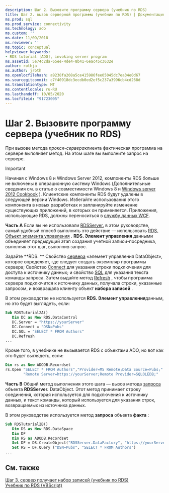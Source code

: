 ```yaml
---
description: Шаг 2. Вызовите программу сервера (учебник по RDS)
title: Шаг 2. вызов серверной программы (учебник по RDS) | Документация Майкрософт
ms.prod: sql
ms.prod_service: connectivity
ms.technology: ado
ms.custom: ''
ms.date: 11/09/2018
ms.reviewer: ''
ms.topic: conceptual
helpviewer_keywords:
- RDS tutorial [ADO], invoking server program
ms.assetid: 5e74c2da-65ee-4de4-8b41-6eac45c3632e
author: rothja
ms.author: jroth
ms.openlocfilehash: a9238fa208a5ce415986fee05045dc7ea34e0d67
ms.sourcegitcommit: c7f40918dc3ecdb0ed2ef5c237a3996cb4cd268d
ms.translationtype: MT
ms.contentlocale: ru-RU
ms.lasthandoff: 10/05/2020
ms.locfileid: "91723005"
---
```

# <a name="step-2-invoke-the-server-program-rds-tutorial"></a>Шаг 2. Вызовите программу сервера (учебник по RDS)
При вызове метода *прокси-сервера*клиента фактическая программа на сервере выполняет метод. На этом шаге вы выполните запрос на сервере.  
  
> [!IMPORTANT]
>  Начиная с Windows 8 и Windows Server 2012, компоненты RDS больше не включены в операционную систему Windows (Дополнительные сведения см. в статье о совместимости Windows 8 и [Windows server 2012 Cookbook](https://www.microsoft.com/download/details.aspx?id=27416) ). Клиентские компоненты RDS будут удалены в следующей версии Windows. Избегайте использования этого компонента в новых разработках и запланируйте изменение существующих приложений, в которых он применяется. Приложения, использующие RDS, должны переноситься в [службу данных WCF](/dotnet/framework/wcf/).  
  
 **Часть A** Если вы не использовали [RDSServer.](../../reference/rds-api/datafactory-object-rdsserver.md) в этом руководстве, самый удобный способ выполнить это действие — использовать [RDS. Объект элемента управления](../../reference/rds-api/datacontrol-object-rds.md) . **RDS. Элемент управления** данными объединяет предыдущий этап создания учетной записи-посредника, выполняя этот шаг, выполнив запрос.  
  
 Задайте **RDS. ** Свойство [сервера](../../reference/rds-api/server-property-rds.md) «элемент управления DataObject», которое определяет, где следует создать экземпляр программы сервера; Свойство [Connect](../../reference/rds-api/connect-property-rds.md) для указания строки подключения для доступа к источнику данных; и свойство [SQL](../../reference/rds-api/sql-property.md) для указания текста команды запроса. Затем выдайте метод [Refresh](../../reference/rds-api/refresh-method-rds.md) , чтобы программа сервера подключится к источнику данных, получала строки, указанные запросом, и возвращала клиенту объект **набора записей** .  
  
 В этом руководстве не используется **RDS. Элемент управления**данным, но это будет выглядеть, если:  
  
```vb
Sub RDSTutorial2A()  
   Dim DC as New RDS.DataControl  
   DC.Server = "https://yourServer"  
   DC.Connect = "DSN=Pubs"  
   DC.SQL = "SELECT * FROM Authors"  
   DC.Refresh  
...  
```  
  
 Кроме того, в учебнике не вызывается RDS с объектами ADO, но вот как это будет выглядеть, если:  
  
```vb
Dim rs as New ADODB.Recordset  
rs.Open "SELECT * FROM Authors","Provider=MS Remote;Data Source=Pubs;" & _  
        "Remote Server=https://yourServer;Remote Provider=SQLOLEDB;"  
```  
  
 **Часть B** Общий метод выполнения этого шага — вызов метода [запроса](../../reference/rds-api/query-method-rds.md) объекта **RDSServer.** DataObject. Этот метод принимает строку соединения, которая используется для подключения к источнику данных, и текст команды, который используется для указания строк, возвращаемых из источника данных.  
  
 В этом руководстве используется метод **запроса** объекта **факта** :  
  
```vb
Sub RDSTutorial2B()  
   Dim DS as New RDS.DataSpace  
   Dim DF  
   Dim RS as ADODB.Recordset  
   Set DF = DS.CreateObject("RDSServer.DataFactory", "https://yourServer")  
   Set RS = DF.Query ("DSN=Pubs", "SELECT * FROM Authors")  
...  
```  
  
## <a name="see-also"></a>См. также  
 [Шаг 3. сервер получает набор записей (учебник по RDS)](./step-3-server-obtains-a-recordset-rds-tutorial.md)   
 [Учебник по RDS (VBScript)](./rds-tutorial-vbscript.md)